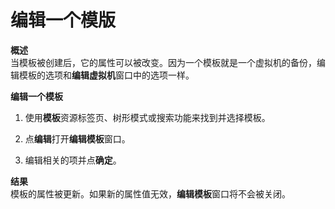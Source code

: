 # 编辑一个模版

**概述**<br/>
当模板被创建后，它的属性可以被改变。因为一个模板就是一个虚拟机的备份，编辑模板的选项和**编辑虚拟机**窗口中的选项一样。

**编辑一个模板**

1. 使用**模板**资源标签页、树形模式或搜索功能来找到并选择模板。

2. 点**编辑**打开**编辑模板**窗口。

3. 编辑相关的项并点**确定**。

**结果**<br/>
模板的属性被更新。如果新的属性值无效，**编辑模板**窗口将不会被关闭。
